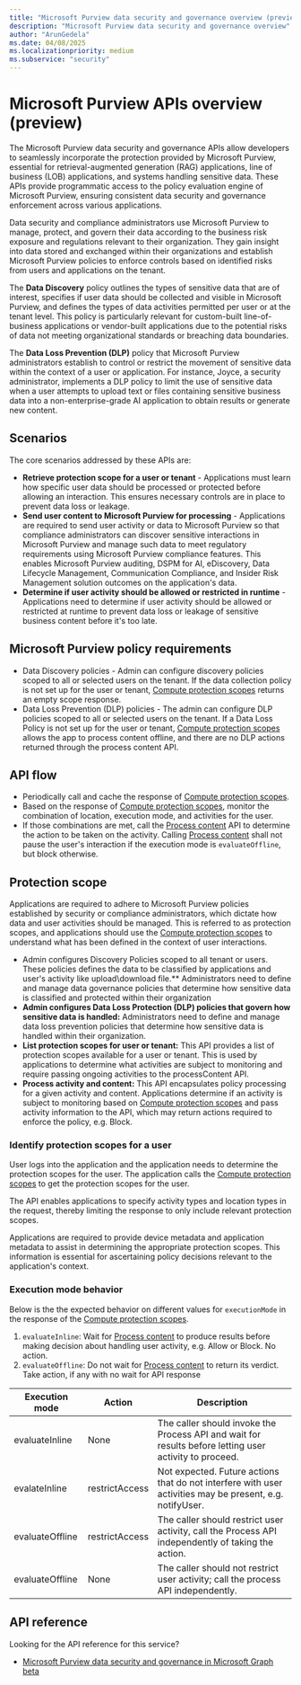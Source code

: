 ```yaml
---
title: "Microsoft Purview data security and governance overview (preview)"
description: "Microsoft Purview data security and governance overview"
author: "ArunGedela"
ms.date: 04/08/2025
ms.localizationpriority: medium
ms.subservice: "security"
---
```


# Microsoft Purview APIs overview (preview)

The Microsoft Purview data security and governance APIs allow developers to seamlessly incorporate the protection provided by Microsoft Purview, essential for retrieval-augmented generation (RAG) applications, line of business (LOB) applications, and systems handling sensitive data. These APIs provide programmatic access to the policy evaluation engine of Microsoft Purview, ensuring consistent data security and governance enforcement across various applications.

Data security and compliance administrators use Microsoft Purview to manage, protect, and govern their data according to the business risk exposure and regulations relevant to their organization.  They gain insight into data stored and exchanged within their organizations and establish Microsoft Purview policies to enforce controls based on identified risks from users and applications on the tenant.

The **Data Discovery** policy outlines the types of sensitive data that are of interest, specifies if user data should be collected and visible in Microsoft Purview, and defines the types of data activities permitted per user or at the tenant level. This policy is particularly relevant for custom-built line-of-business applications or vendor-built applications due to the potential risks of data not meeting organizational standards or breaching data boundaries.

The **Data Loss Prevention (DLP)** policy that Microsoft Purview administrators establish to control or restrict the movement of sensitive data within the context of a user or application. For instance, Joyce, a security administrator, implements a DLP policy to limit the use of sensitive data when a user attempts to upload text or files containing sensitive business data into a non-enterprise-grade AI application to obtain results or generate new content.

## Scenarios

The core scenarios addressed by these APIs are:

- **Retrieve protection scope for a user or tenant** - Applications must learn how specific user data should be processed or protected before allowing an interaction. This ensures necessary controls are in place to prevent data loss or leakage.
- **Send user content to Microsoft Purview for processing** - Applications are required to send user activity or data to Microsoft Purview so that compliance administrators can discover sensitive interactions in Microsoft Purview and manage such data to meet regulatory requirements using Microsoft Purview compliance features. This enables Microsoft Purview auditing, DSPM for AI, eDiscovery, Data Lifecycle Management, Communication Compliance, and Insider Risk Management solution outcomes on the application's data.
- **Determine if user activity should be allowed or restricted in runtime** - Applications need to determine if user activity should be allowed or restricted at runtime to prevent data loss or leakage of sensitive business content before it's too late.

## Microsoft Purview policy requirements

- Data Discovery policies - Admin can configure discovery policies scoped to all or selected users on the tenant. If the data collection policy is not set up for the user or tenant, [Compute protection scopes](./graph/api/userprotectionscopecontainer-compute) returns an empty scope response.
- Data Loss Prevention (DLP) policies - The admin can configure DLP policies scoped to all or selected users on the tenant. If a Data Loss Policy is not set up for the user or tenant, [Compute protection scopes](./graph/api/userprotectionscopecontainer-compute) allows the app to process content offline, and there are no DLP actions returned through the process content API.

## API flow

- Periodically call and cache the response of [Compute protection scopes](./graph/api/userprotectionscopecontainer-compute).
- Based on the response of [Compute protection scopes](./graph/api/userprotectionscopecontainer-compute), monitor the combination of location, execution mode, and activities for the user.
- If those combinations are met, call the [Process content](./graph/api/userdatasecurityandgovernance-processcontent) API to determine the action to be taken on the activity. Calling [Process content](./graph/api/userdatasecurityandgovernance-processcontent) shall not pause the user's interaction if the execution mode is `evaluateOffline`, but block otherwise.

## Protection scope

Applications are required to adhere to Microsoft Purview policies established by security or compliance administrators, which dictate how data and user activities should be managed. This is referred to as protection scopes, and applications should use the [Compute protection scopes](./graph/api/userprotectionscopecontainer-compute) to understand what has been defined in the context of user interactions.

- Admin configures Discovery Policies scoped to all tenant or users. These policies defines the data to be classified by applications and user's activity like upload\download file.** Administrators need to define and manage data governance policies that determine how sensitive data is classified and protected within their organization
- **Admin configures Data Loss Protection (DLP) policies that govern how sensitive data is handled:** Administrators need to define and manage data loss prevention policies that determine how sensitive data is handled within their organization.
- **List protection scopes for user or tenant:** This API provides a list of protection scopes available for a user or tenant. This is used by applications to determine what activities are subject to monitoring and require passing ongoing activities to the processContent API.
- **Process activity and content:** This API encapsulates policy processing for a given activity and content. Applications determine if an activity is subject to monitoring based on [Compute protection scopes](./graph/api/userprotectionscopecontainer-compute) and pass activity information to the API, which may return actions required to enforce the policy, e.g. Block.

### Identify protection scopes for a user

User logs into the application and the application needs to determine the protection scopes for the user. The application calls the [Compute protection scopes](./graph/api/userprotectionscopecontainer-compute) to get the protection scopes for the user.

The API enables applications to specify activity types and location types in the request, thereby limiting the response to only include relevant protection scopes.

Applications are required to provide device metadata and application metadata to assist in determining the appropriate protection scopes. This information is essential for ascertaining policy decisions relevant to the application's context.

### Execution mode behavior

Below is the the expected behavior on different values for `executionMode` in the response of the [Compute protection scopes](./graph/api/userprotectionscopecontainer-compute).

1. `evaluateInline`: Wait for [Process content](./graph/api/userdatasecurityandgovernance-processcontent) to produce results before making decision about handling user activity, e.g. Allow or Block. No action.
1. `evaluateOffline`: Do not wait for [Process content](./graph/api/userdatasecurityandgovernance-processcontent) to return its verdict. Take action, if any with no wait for API response

| Execution mode | Action | Description |
| -- | -- |--|
| evaluateInline | None | The caller should invoke the Process API and wait for results before letting user activity to proceed. |
| evalateInline | restrictAccess | Not expected. Future actions that do not interfere with user activities may be present, e.g. notifyUser. |
| evaluateOffline | restrictAccess | The caller should restrict user activity, call the Process API independently of taking the action. |
| evaluateOffline | None | The caller should not restrict user activity; call the process API independently. |

## API reference

Looking for the API reference for this service?

- [Microsoft Purview data security and governance in Microsoft Graph beta](/graph/api/resources/userdatasecurityandgovernance?view=graph-rest-beta)
